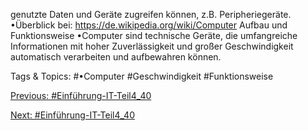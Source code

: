 genutzte Daten und Geräte zugreifen können, z.B. Peripheriegeräte.
•Überblick bei: https://de.wikipedia.org/wiki/Computer
Aufbau und Funktionsweise
•Computer sind technische Geräte, die umfangreiche Informationen mit hoher Zuverlässigkeit und 
großer Geschwindigkeit automatisch verarbeiten und aufbewahren können.

   Tags & Topics:
   #•Computer
   #Geschwindigkeit
   #Funktionsweise

[Previous: #Einführung-IT-Teil4_40](Einführung-IT-Teil4_40.md)

[Next: #Einführung-IT-Teil4_40](Einführung-IT-Teil4_40.md)